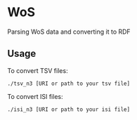 # WoS
Parsing WoS data and converting it to RDF
## Usage
To convert TSV files:

`./tsv_n3 [URI or path to your tsv file]`

To convert ISI files:

`./isi_n3 [URI or path to your isi file]`
